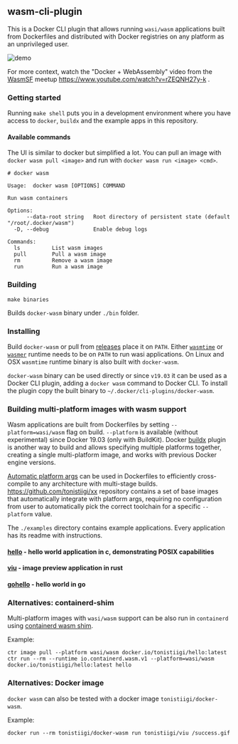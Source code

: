 ## wasm-cli-plugin

This is a Docker CLI plugin that allows running `wasi/wasm` applications built from Dockerfiles and distributed with Docker registries on any platform as an unprivileged user.

![demo](https://imgur.com/download/pvBRyAi)

For more context, watch the "Docker + WebAssembly" video from the [WasmSF](https://www.meetup.com/wasmsf/) meetup https://www.youtube.com/watch?v=rZEQNH27y-k .

### Getting started

Running `make shell` puts you in a development environment where you have access to `docker`, `buildx` and the example apps in this repository.

#### Available commands

The UI is similar to docker but simplified a lot. You can pull an image with `docker wasm pull <image>` and run with `docker wasm run <image> <cmd>`. 

```
# docker wasm

Usage:	docker wasm [OPTIONS] COMMAND

Run wasm containers

Options:
      --data-root string   Root directory of persistent state (default "/root/.docker/wasm")
  -D, --debug              Enable debug logs

Commands:
  ls          List wasm images
  pull        Pull a wasm image
  rm          Remove a wasm image
  run         Run a wasm image
```

### Building

```
make binaries
```

Builds `docker-wasm` binary under `./bin` folder. 

### Installing

Build `docker-wasm` or pull from [releases](https://github.com/tonistiigi/wasm-cli-plugin/releases) place it on `PATH`. Either [`wasmtime`](https://github.com/CraneStation/wasmtime) or [`wasmer`](https://github.com/wasmerio/wasmer/releases) runtime needs to be on `PATH` to run wasi applications. On Linux and OSX `wasmtime` runtime binary is also built with `docker-wasm`. 

`docker-wasm` binary can be used directly or since `v19.03` it can be used as a Docker CLI plugin, adding a `docker wasm` command to Docker CLI. To install the plugin copy the built binary to `~/.docker/cli-plugins/docker-wasm`.


### Building multi-platform images with wasm support

Wasm applications are built from Dockerfiles by setting `--platform=wasi/wasm` flag on build. `--platform` is available (without experimental) since Docker 19.03 (only with BuildKit). Docker [buildx](https://github.com/docker/buildx) plugin is another way to build and allows specifying multiple platforms together, creating a single multi-platform image, and works with previous Docker engine versions.

[Automatic platform args](https://docs.docker.com/engine/reference/builder/#automatic-platform-args-in-the-global-scope) can be used in Dockerfiles to efficiently cross-compile  to any architecture with multi-stage builds. https://github.com/tonistiigi/xx repository contains a set of base images that automatically integrate with platform args, requiring no configuration from user to automatically pick the correct toolchain for a specific `--platform` value.

The `./examples` directory contains example applications. Every application has its  readme with instructions.

#### [hello](https://github.com/tonistiigi/wasm-cli-plugin/tree/master/examples/hello) - hello world application in c, demonstrating POSIX capabilities

#### [viu](https://github.com/tonistiigi/wasm-cli-plugin/tree/master/examples/viu) - image preview application in rust

#### [gohello](https://github.com/tonistiigi/wasm-cli-plugin/tree/master/examples/gohello) - hello world in go

### Alternatives: containerd-shim

Multi-platform images with `wasi/wasm` support can be also run in `containerd` using [containerd wasm shim](https://github.com/dmcgowan/containerd-wasm).

Example:
```
ctr image pull --platform wasi/wasm docker.io/tonistiigi/hello:latest
ctr run --rm --runtime io.containerd.wasm.v1 --platform=wasi/wasm docker.io/tonistiigi/hello:latest hello
```

### Alternatives: Docker image

`docker wasm` can also be tested with a docker image `tonistiigi/docker-wasm`.

Example:
```
docker run --rm tonistiigi/docker-wasm run tonistiigi/viu /success.gif
```
